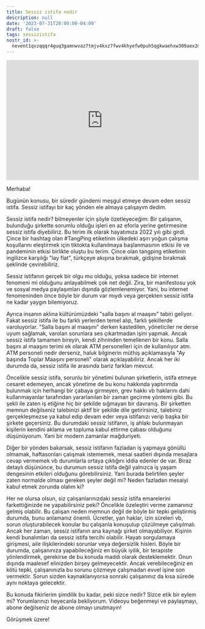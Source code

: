 ```yaml
---
title: Sessiz istifa nedir
description: null
date: '2023-07-31T20:00:00-04:00'
draft: false
tags: sessizistifa
nostr_id: >-
  nevent1qvzqqqr4guq3gamnwvaz7tmjv4kxz7fwv4khyefw0puh5qgkwaehxw309aex2mrp0yhxummnw3ezucnpdejqqgz7xr5aece9qqp0t8j52dv83vh0vam8jwz26ah2csmje3lm0nr64uvktgqm
---
```



<iframe style="width:100%" height="315" src="https://www.youtube.com/embed/SvMVxt4Gs7w" title="YouTube video player" frameborder="0" allow="accelerometer; autoplay; clipboard-write; encrypted-media; gyroscope; picture-in-picture; web-share" allowfullscreen></iframe>

<!--more-->
Merhaba!

Bugünün konusu, bir süredir gündemi meşgul etmeye devam eden sessiz istifa. Sessiz istifayı bir kaç yönden ele almaya çalışayım dedim. 

Sessiz istifa nedir?
bilmeyenler için şöyle özetleyeceğim: Bir çalışanın, bulunduğu şirkette sorumlu olduğu işleri en az eforla yerine getirmesine sessiz istifa diyebiliriz. Bu terim ilk olarak hayatımıza 2022 yılı gibi girdi. Çince bir hashtag olan #TangPing etiketinin ülkedeki aşırı yoğun çalışma koşullarını eleştirmek için tiktokta kullanılmaya başlanmasının etkisi ile ve pandeminin etkisi birlikte oluştu bu terim. Çince olan tangping etiketinin ingilizce karşılığı "lay flat", türkçeye akışına bırakmak, gidişine bırakmak şeklinde çevirebiliriz. 

Sessiz istifanın gerçek bir olgu mu olduğu, yoksa sadece bir internet fenomeni mi olduğunu anlayabilmek çok net değil. Zira, bir manifestosu yok ve sosyal medya paylaşımları dışında gözlemlenemiyor. Yani, bu internet fenomeninden önce böyle bir durum var mıydı veya gerçekten sessiz istifa ne kadar yaygın bilemiyoruz. 

Ayrıca insanın aklına kültürümüzdeki "salla başını al maaşını" tabiri geliyor. Fakat sessiz istifa ile bu farklı yerlerden temel alıp, farklı şekillerde varoluyorlar. "Salla başını al maaşını" derken kastedilen, yöneticiler ne derse uyum sağlamak, varolan sorunlara ses çıkartmadan işini yapmak. Ancak sessiz istifa tamamen bireyin, kendi zihninden temellenen bir konu. Salla başını al maaşını terimi ek olarak ATM personelleri için de kullanılıyor atm. ATM personeli nedir derseniz, haluk bilginerin müthiş açıklamasıyla "Ay başında Toplar Maaşını personeli" olarak açıklayabiliriz. Ancak her iki durumda da, sessiz istifa ile arasında bariz farkları mevcut. 

Öncelikle sessiz istifa, sorunlu bir yönetimi bulunan şirketlerin, istifa etmeye cesaret edemeyen, ancak yönetime de bu konu hakkında yaptırımda bulunmak için herhangi bir çabaya girmeyen, grev hakkı vb haklarını dahi kullanmayanlar tarafından yararlanılan bir zaman geçirme yöntemi gibi. Bu şekli ile zaten iş etiğine hiç bir şekilde sığmayan bir davranış. Bir şirketten memnun değilseniz talebinizi aktif bir şekilde dile getirirsiniz, talebiniz gerçekleşmezse ya kabul edip devam eder veya istifanızı verip başka bir şirkete geçersiniz. Bu durumdaki sessiz istifanın, iş ahlakı bulunmayan kişilerin kendini aklama ve topluma kabul ettirme çabası olduğunu düşünüyorum. Yani bir modern zamanlar mağduriyeti.

Diğer bir yönden bakarsak, sessiz istifanın fazladan iş yapmaya gönüllü olmamak, haftasonları çalışmak istememek, mesai saatleri dışında mesajlara cevap vermemek vb durumlarla ortaya çıktığını iddia edenler de var. Biraz detaylı düşününce, bu durumun sessiz istifa değil yalnızca iş yaşam dengesinin etkileri olduğunu görebilirsiniz. Yani burada belirtilen şeyler zaten normalde olması gereken şeyler değil mi? Neden fazladan mesaiyi kabul etmek zorunda olalım ki? 

Her ne olursa olsun, siz çalışanlarınızdaki sessiz istifa emarelerini farkettiğinizde ne yapabilirsiniz peki? Öncelikle özeleştiri verme zamanınız gelmiş olabilir. Bu çalışan neden memnun değil de böyle bir tepki geliştirmiş durumda, bunu anlamanız önemli. Ücretler, yan haklar, izin süreleri vb, sorun oluşturabilecek konular bu çalışanla konuşulup çözülmeye çalışılmalı. Ancak her zaman, sessiz istifanın ana kaynağı şirket olmayabiliyor. Kişinin kendi bunalımları da sessiz istifa tercihi olabilir. Hayatı sorgulamaya girişmesi, aile ilişkilerindeki sorunlar veya değersizlik hisleri. Böyle bir durumda, çalışanınıza yapabileceğiniz en büyük iyilik, bir terapiste yönlendirmek, gerekirse de bu konuda maddi olarak desteklemektir. Onun dışında maalesef elinizden birşey gelmeyecektir. Ancak verebileceğiniz en kötü tepki, çalışanınızla bu sorunu çözmeye çalışmadan evvel işine son vermektir. Sorun sizden kaynaklanıyorsa sonraki çalışanınız da kısa sürede aynı noktaya gelecektir. 

Bu konuda fikirlerim şimdilik bu kadar, peki sizce nedir? Sizce etik bir eylem mi?
Yorumlarınızı heyecanla bekliyorum. Videoyu beğenmeyi ve paylaşmayı, abone değilseniz de abone olmayı unutmayın!

Görüşmek üzere!

